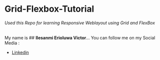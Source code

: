 # Grid-Flexbox-Tutorial
###### Used this Repo for learning Responsive Weblayout using Grid and FlexBox
My name is ## **Ilesanmi Erioluwa Victor**...
You can follow me on my Social Media : 
+ [Linkedin](https://www.linkedin.com/in/ilesanmierioluwavictor/)
